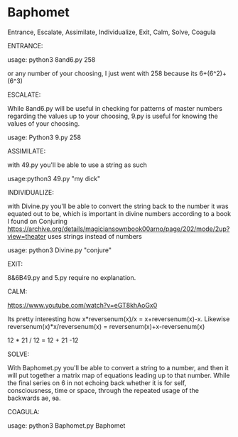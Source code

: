# Baphomet
Entrance, Escalate, Assimilate, Individualize, Exit, Calm, Solve, Coagula


ENTRANCE:

usage: python3 8and6.py 258

or any number of your choosing, I just went with 258 because its 6+(6^2)+(6^3) 

ESCALATE:

While 8and6.py will be useful in checking for patterns of master numbers regarding the values up to your choosing, 9.py is useful for knowing the values of your choosing.

usage: Python3 9.py 258

ASSIMILATE:

with 49.py you'll be able to use a string as such 

usage:python3 49.py "my dick"

INDIVIDUALIZE:

with Divine.py you'll be able to convert the string back to the number it was equated out to be, which is important in divine numbers according to a book I found on Conjuring https://archive.org/details/magiciansownbook00arno/page/202/mode/2up?view=theater  uses strings instead of numbers

usage: python3 Divine.py "conjure"

EXIT:

8&6B49.py and 5.py require no explanation.

CALM:

https://www.youtube.com/watch?v=eGT8khAoGx0

Its pretty interesting how x*reversenum(x)/x = x+reversenum(x)-x. Likewise reversenum(x)*x/reversenum(x) = reversenum(x)+x-reversenum(x)

12 * 21 / 12 = 12 + 21 -12

SOLVE:

With Baphomet.py you'll be able to convert a string to a number, and then it will put together a matrix map of equations leading up to that number. While the final series on 6 in not echoing back whether it is for self, consciousness, time or space, through the repeated usage of the backwards ae, ɘa.

COAGULA:

usage: python3 Baphomet.py Baphomet

